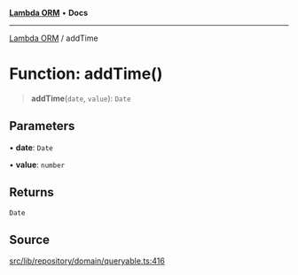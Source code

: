 [**Lambda ORM**](../README.md) • **Docs**

***

[Lambda ORM](../README.md) / addTime

# Function: addTime()

> **addTime**(`date`, `value`): `Date`

## Parameters

• **date**: `Date`

• **value**: `number`

## Returns

`Date`

## Source

[src/lib/repository/domain/queryable.ts:416](https://github.com/lambda-orm/lambdaorm-base/blob/ca6421568853c5efe7433915c5510adb7501a76c/src/lib/repository/domain/queryable.ts#L416)
